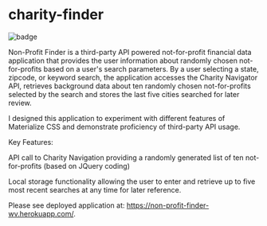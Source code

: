 # charity-finder

![badge](https://img.shields.io/badge/Skill-JS-yellow)

Non-Profit Finder is a third-party API powered not-for-profit financial data application that provides the user information about randomly chosen not-for-profits based on a user's search parameters. By a user selecting a state, zipcode, or keyword search, the application accesses the Charity Navigator API, retrieves background data about ten randomly chosen not-for-profits selected by the search and stores the last five cities searched for later review.

I designed this application to experiment with different features of Materialize CSS and demonstrate proficiency of third-party API usage.

Key Features:

API call to Charity Navigation providing a randomly generated list of ten not-for-profits (based on JQuery coding)

Local storage functionality allowing the user to enter and retrieve up to five most recent searches at any time for later reference.

Please see deployed application at: https://non-profit-finder-wv.herokuapp.com/.
